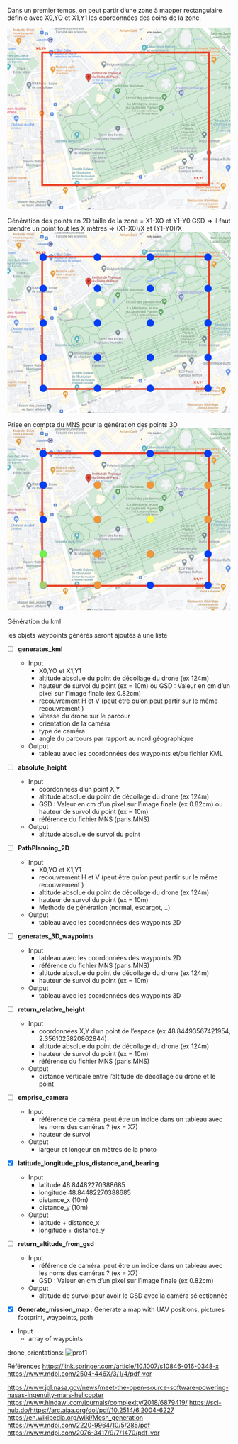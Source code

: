 Dans un premier temps, on peut partir d’une zone à mapper rectangulaire définie avec X0,YO et X1,Y1 les coordonnées des coins de la zone.

![map_1](/img/map_1.png)

Génération des points en 2D
taille de la zone = X1-XO et Y1-Y0
GSD => il faut prendre un point tout les X mètres
=> (X1-X0)/X et (Y1-Y0)/X
![map_2](/img/map_2.jpg)

Prise en compte du MNS pour la génération des points 3D
![map_3](/img/map_3.jpg)

Génération du kml

les objets waypoints générés seront ajoutés à une liste
- [ ] **generates_kml**
  -  Input
      -  X0,YO et X1,Y1
      -  altitude absolue du point de décollage du drone (ex 124m)
      -  hauteur de survol du point (ex = 10m) ou GSD : Valeur en cm d’un pixel sur l’image finale (ex 0.82cm)
      -  recouvrement H et V (peut être qu’on peut partir sur le même recouvrement )
      -  vitesse du drone sur le parcour
      -  orientation de la caméra
      -  type de caméra
      -  angle du parcours par rapport au nord géographique
  -  Output 
      - tableau avec les coordonnées des waypoints et/ou fichier KML

- [ ] **absolute_height**
  -  Input
      -  coordonnées d’un point X,Y
      -  altitude absolue du point de décollage du drone (ex 124m)
      -  GSD : Valeur en cm d’un pixel sur l’image finale (ex 0.82cm) ou hauteur de survol du point (ex = 10m)
      -  référence du fichier MNS (paris.MNS)
  - Output
      - altitude absolue de survol du point

- [ ] **PathPlanning_2D**
  -  Input
      -  X0,YO et X1,Y1
      -  recouvrement H et V (peut être qu’on peut partir sur le même recouvrement )
      -  altitude absolue du point de décollage du drone (ex 124m)
      -  hauteur de survol du point (ex = 10m)
      -  Methode de génération (normal, escargot, ..)
  - Output
      -  tableau avec les coordonnées des waypoints 2D

- [ ] **generates_3D_waypoints**
  -  Input
      -  tableau avec les coordonnées des waypoints 2D
      -  référence du fichier MNS (paris.MNS)
      -  altitude absolue du point de décollage du drone (ex 124m)
      -  hauteur de survol du point (ex = 10m)
  - Output
      -  tableau avec les coordonnées des waypoints 3D

- [ ] **return_relative_height**
  -  Input
      -  coordonnées X,Y d’un point de l’espace (ex ​​48.84493567421954, 2.3561025820862844)
      -  altitude absolue du point de décollage du drone (ex 124m)
      -  hauteur de survol du point (ex = 10m)
      -  référence du fichier MNS (paris.MNS)
  - Output
      -  distance verticale entre l’altitude de décollage du drone et le point

- [ ] **emprise_camera**
  -  Input
      -  référence de caméra. peut être un indice dans un tableau avec les noms des caméras ? (ex = X7)
      -  hauteur de survol
  - Output
      -  largeur et longeur en mètres de la photo

- [x] **latitude_longitude_plus_distance_and_bearing**
  -  Input
      -  latitude 48.84482270388685
      -  longitude 48.84482270388685
      -  distance_x (10m)
      -  distance_y (10m)
  - Output
      -  latitude + distance_x
      -  longitude + distance_y

- [ ] **return_altitude_from_gsd**
  -  Input
      -  référence de caméra. peut être un indice dans un tableau avec les noms des caméras ? (ex = X7)
      -  GSD : Valeur en cm d’un pixel sur l’image finale (ex 0.82cm)
  - Output
      -  altitude de survol pour avoir le GSD avec la caméra sélectionnée
- [X] **Generate_mission_map** : Generate a map with UAV positions, pictures footprint, waypoints, path
-  Input
      -  array of waypoints  

drone_orientations:
![prof1](/drone_orientations/prof1_orientations.svg)

Références
https://link.springer.com/article/10.1007/s10846-016-0348-x
https://www.mdpi.com/2504-446X/3/1/4/pdf-vor

https://www.jpl.nasa.gov/news/meet-the-open-source-software-powering-nasas-ingenuity-mars-helicopter
https://www.hindawi.com/journals/complexity/2018/6879419/
https://sci-hub.do/https://arc.aiaa.org/doi/pdf/10.2514/6.2004-6227
https://en.wikipedia.org/wiki/Mesh_generation
https://www.mdpi.com/2220-9964/10/5/285/pdf
https://www.mdpi.com/2076-3417/9/7/1470/pdf-vor
